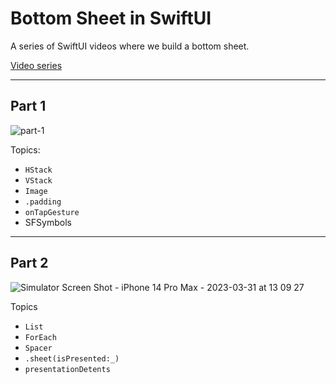 # Bottom Sheet in SwiftUI

A series of SwiftUI videos where we build a bottom sheet.

[Video series](https://www.youtube.com/playlist?list=PLjdVqs-1R8wFmsLa4f9-TmKLfKBCj3Qt2)

***

## Part 1

![part-1](https://user-images.githubusercontent.com/1819208/227510925-d291e1a5-6a27-4d05-a5a9-8cff39dac748.png)

Topics: 
* `HStack`
* `VStack`
* `Image`
* `.padding`
* `onTapGesture`
* SFSymbols

***

## Part 2

![Simulator Screen Shot - iPhone 14 Pro Max - 2023-03-31 at 13 09 27](https://user-images.githubusercontent.com/1819208/229185706-93c9e5a9-8146-4387-bf1f-2cc917b8e57d.png)

Topics
* `List`
* `ForEach`
* `Spacer`
* `.sheet(isPresented:_)`
* `presentationDetents`
